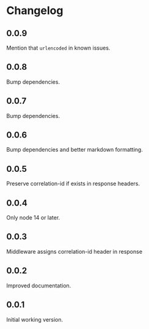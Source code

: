 # Changelog

## 0.0.9

Mention that `urlencoded` in known issues.

## 0.0.8

Bump dependencies.

## 0.0.7

Bump dependencies.

## 0.0.6

Bump dependencies and better markdown formatting.

## 0.0.5

Preserve correlation-id if exists in response headers.

## 0.0.4

Only node 14 or later.

## 0.0.3

Middleware assigns correlation-id header in response

## 0.0.2

Improved documentation.

## 0.0.1

Initial working version.
